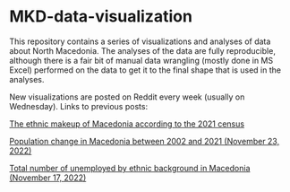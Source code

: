 # MKD-data-visualization

This repository contains a series of visualizations and analyses of data about North Macedonia. The analyses of the data are fully reproducible, although there is a fair bit of manual data wrangling (mostly done in MS Excel) performed on the data to get it to the final shape that is used in the analyses.

New visualizations are posted on Reddit every week (usually on Wednesday). Links to previous posts:

[The ethnic makeup of Macedonia according to the 2021 census](https://www.reddit.com/r/mkd/comments/z9v20z/oc_етничка_структура_на_населението_според/?utm_source=share&utm_medium=web2x&context=3)

[Population change in Macedonia between 2002 and 2021 (November 23, 2022)](https://www.reddit.com/r/mkd/comments/z2wclr/oc_промена_на_населението_меѓу_двата_пописа_по/?utm_source=share&utm_medium=web2x&context=3)

[Total number of unemployed by ethnic background in Macedonia (November 17, 2022)](https://www.reddit.com/r/mkd/comments/yxvq1a/oc_вкупен_број_на_невработени_во_македонија/?utm_source=share&utm_medium=web2x&context=3)
